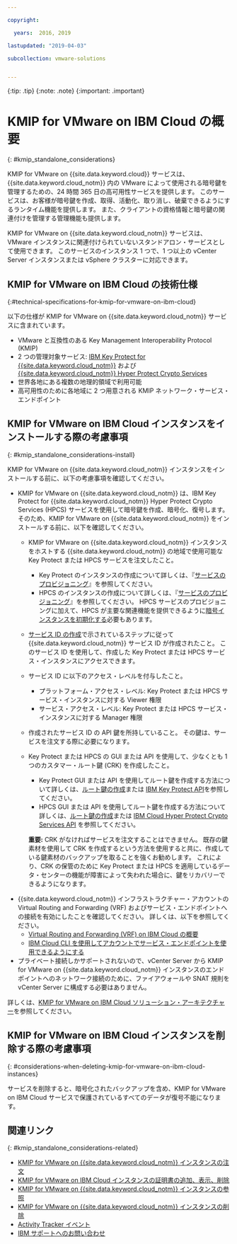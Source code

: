 ```yaml
---

copyright:

  years:  2016, 2019

lastupdated: "2019-04-03"

subcollection: vmware-solutions


---
```


{:tip: .tip}
{:note: .note}
{:important: .important}

# KMIP for VMware on IBM Cloud の概要
{: #kmip_standalone_considerations}

KMIP for VMware on {{site.data.keyword.cloud}} サービスは、{{site.data.keyword.cloud_notm}} 内の VMware によって使用される暗号鍵を管理するための、24 時間 365 日の高可用性サービスを提供します。 このサービスは、お客様が暗号鍵を作成、取得、活動化、取り消し、破棄できるようにするランタイム機能を提供します。 また、クライアントの資格情報と暗号鍵の関連付けを管理する管理機能も提供します。

KMIP for VMware on {{site.data.keyword.cloud_notm}} サービスは、VMware インスタンスに関連付けられていないスタンドアロン・サービスとして使用できます。 このサービスのインスタンス 1 つで、1 つ以上の vCenter Server インスタンスまたは vSphere クラスターに対応できます。

## KMIP for VMware on IBM Cloud の技術仕様
{:#technical-specifications-for-kmip-for-vmware-on-ibm-cloud}

以下の仕様が KMIP for VMware on {{site.data.keyword.cloud_notm}} サービスに含まれています。

* VMware と互換性のある Key Management Interoperability Protocol (KMIP)
* 2 つの管理対象サービス: [IBM Key Protect for {{site.data.keyword.cloud_notm}}](https://cloud.ibm.com/catalog/services/key-protect) および [{{site.data.keyword.cloud_notm}} Hyper Protect Crypto Services](https://cloud.ibm.com/catalog/services/hyper-protect-crypto-services)
* 世界各地にある複数の地理的領域で利用可能
* 高可用性のために各地域に 2 つ用意される KMIP ネットワーク・サービス・エンドポイント

## KMIP for VMware on IBM Cloud インスタンスをインストールする際の考慮事項
{: #kmip_standalone_considerations-install}

KMIP for VMware on {{site.data.keyword.cloud_notm}} インスタンスをインストールする前に、以下の考慮事項を確認してください。

* KMIP for VMware on {{site.data.keyword.cloud_notm}} は、IBM Key Protect for {{site.data.keyword.cloud_notm}} Hyper Protect Crypto Services (HPCS) サービスを使用して暗号鍵を作成、暗号化、復号します。 そのため、KMIP for VMware on {{site.data.keyword.cloud_notm}} をインストールする前に、以下を確認してください。
   * KMIP for VMware on {{site.data.keyword.cloud_notm}} インスタンスをホストする {{site.data.keyword.cloud_notm}} の地域で使用可能な Key Protect または HPCS サービスを注文したこと。
      * Key Protect のインスタンスの作成について詳しくは、『[サービスのプロビジョニング](/docs/services/key-protect?topic=key-protect-provision)』を参照してください。
      * HPCS のインスタンスの作成について詳しくは、『[サービスのプロビジョニング](/docs/services/hs-crypto?topic=hs-crypto-provision#provision)』を参照してください。 HPCS サービスのプロビジョニングに加えて、HPCS が主要な関連機能を提供できるように[暗号インスタンスを初期化する](/docs/services/hs-crypto?topic=hs-crypto-initialize-hsm#initialize-hsm)必要もあります。
   * [サービス ID の作成](/docs/iam?topic=iam-serviceids)で示されているステップに従って {{site.data.keyword.cloud_notm}} サービス ID が作成されたこと。 このサービス ID を使用して、作成した Key Protect または HPCS サービス・インスタンスにアクセスできます。
   * サービス ID に以下のアクセス・レベルを付与したこと。
      * プラットフォーム・アクセス・レベル: Key Protect または HPCS サービス・インスタンスに対する Viewer 権限
      * サービス・アクセス・レベル: Key Protect または HPCS サービス・インスタンスに対する Manager 権限
   * 作成されたサービス ID の API 鍵を所持していること。 その鍵は、サービスを注文する際に必要になります。
   * Key Protect または HPCS の GUI または API を使用して、少なくとも 1 つのカスタマー・ルート鍵 (CRK) を作成したこと。
      * Key Protect GUI または API を使用してルート鍵を作成する方法について詳しくは、[ルート鍵の作成](/docs/services/key-protect?topic=key-protect-create-root-keys#create-root-keys)または [IBM Key Protect API](https://cloud.ibm.com/apidocs/key-protect)を参照してください。
      * HPCS GUI または API を使用してルート鍵を作成する方法について詳しくは、[ルート鍵の作成](/docs/hs-crypto/get-started?topic=hs-crypto-create-root-keys)または [IBM Cloud Hyper Protect Crypto Services API](https://cloud.ibm.com/apidocs/hp-crypto) を参照してください。

     **重要:** CRK がなければサービスを注文することはできません。 既存の鍵素材を使用して CRK を作成するという方法を使用すると共に、作成している鍵素材のバックアップを取ることを強くお勧めします。 これにより、CRK の保管のために Key Protect または HPCS を適用しているデータ・センターの機能が障害によって失われた場合に、鍵をリカバリーできるようになります。
* {{site.data.keyword.cloud_notm}} インフラストラクチャー・アカウントの Virtual Routing and Forwarding (VRF) およびサービス・エンドポイントへの接続を有効にしたことを確認してください。 詳しくは、以下を参照してください。
   * [Virtual Routing and Forwarding (VRF) on IBM Cloud の概要](/docs/infrastructure/direct-link?topic=direct-link-overview-of-virtual-routing-and-forwarding-vrf-on-ibm-cloud)
   * [IBM Cloud CLI を使用してアカウントでサービス・エンドポイントを使用できるようにする](/docs/services/service-endpoint?topic=service-endpoint-getting-started#cs_cli_install_steps)
* プライベート接続しかサポートされないので、vCenter Server から KMIP for VMware on {{site.data.keyword.cloud_notm}} インスタンスのエンドポイントへのネットワーク接続のために、ファイアウォールや SNAT 規則を vCenter Server に構成する必要はありません。

詳しくは、[KMIP for VMware on IBM Cloud ソリューション・アーキテクチャー](/docs/services/vmwaresolutions/archiref/kmip?topic=vmware-solutions-kmip-overview)を参照してください。

## KMIP for VMware on IBM Cloud インスタンスを削除する際の考慮事項
{: #considerations-when-deleting-kmip-for-vmware-on-ibm-cloud-instances}

サービスを削除すると、暗号化されたバックアップを含め、KMIP for VMware on IBM Cloud サービスで保護されているすべてのデータが復号不能になります。

## 関連リンク
{: #kmip_standalone_considerations-related}

* [KMIP for VMware on {{site.data.keyword.cloud_notm}} インスタンスの注文](/docs/services/vmwaresolutions/services?topic=vmware-solutions-kmip_standalone_ordering)
* [KMIP for VMware on IBM Cloud インスタンスの証明書の追加、表示、削除](/docs/services/vmwaresolutions/services?topic=vmware-solutions-kmip_standalone_addingdeletingcert)
* [KMIP for VMware on {{site.data.keyword.cloud_notm}} インスタンスの参照](/docs/services/vmwaresolutions/services?topic=vmware-solutions-kmip_standalone_viewing)
* [KMIP for VMware on {{site.data.keyword.cloud_notm}} インスタンスの削除](/docs/services/vmwaresolutions/services?topic=vmware-solutions-kmip_standalone_deleting)
* [Activity Tracker イベント](/docs/services/vmwaresolutions/vmonic?topic=vmware-solutions-at-events)
* [IBM サポートへのお問い合わせ](/docs/services/vmwaresolutions/vmonic?topic=vmware-solutions-trbl_support)

